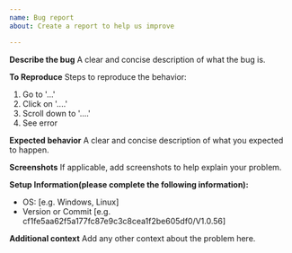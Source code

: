 ```yaml
---
name: Bug report
about: Create a report to help us improve

---
```


**Describe the bug**
A clear and concise description of what the bug is.

**To Reproduce**
Steps to reproduce the behavior:
1. Go to '...'
2. Click on '....'
3. Scroll down to '....'
4. See error

**Expected behavior**
A clear and concise description of what you expected to happen.

**Screenshots**
If applicable, add screenshots to help explain your problem.

**Setup Information(please complete the following information):**
 - OS: [e.g. Windows, Linux]
 - Version or Commit [e.g. cf1fe5aa62f5a177fc87e9c3c8cea1f2be605df0/V1.0.56]

**Additional context**
Add any other context about the problem here.
